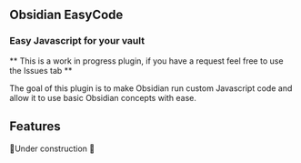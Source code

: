 ## Obsidian EasyCode
### Easy Javascript for your vault

** This is a work in progress plugin, if you have a request feel free to use the Issues tab **

The goal of this plugin is to make Obsidian run custom Javascript code
and allow it to use basic Obsidian concepts with ease.

## Features

🚧Under construction 🚧
